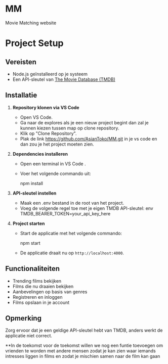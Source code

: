 # MM

Movie Matching website

# Project Setup

## Vereisten

- Node.js geïnstalleerd op je systeem
- Een API-sleutel van [The Movie Database (TMDB)](https://www.themoviedb.org/)

## Installatie

1. **Repository klonen via VS Code**

   - Open VS Code.
   - Ga naar de explores als je een nieuw project begint dan zal je kunnen kiezen tussen map op clone repository.
   - Klik op "Clone Repository".
   - Plak de link https://github.com/AsianToko/MM.git in je vs code en dan zou je het project moeten zien.

2. **Dependencies installeren**

   - Open een terminal in VS Code .
   - Voer het volgende commando uit:

     npm install

3. **API-sleutel instellen**

   - Maak een .env bestand in de root van het project.
   - Voeg de volgende regel toe met je eigen TMDB API-sleutel:
     env
     TMDB_BEARER_TOKEN=your_api_key_here

4. **Project starten**

   - Start de applicatie met het volgende commando:

     npm start

   - De applicatie draait nu op `http://localhost:4000`.

## Functionaliteiten

- Trending films bekijken
- Films die nu draaien bekijken
- Aanbevelingen op basis van genres
- Registreren en inloggen
- Films opslaan in je account

## Opmerking

Zorg ervoor dat je een geldige API-sleutel hebt van TMDB, anders werkt de applicatie niet correct.

**In de toekomst
voor de toekomst willen we nog een funtie toevoegen om vrienden te worden met andere mensen zodat je kan zien waar iemands intresses liggen in films en zodat je mischien samen naar de film kan gaan

